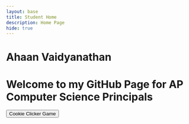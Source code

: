 ```yaml
---
layout: base
title: Student Home 
description: Home Page
hide: true
---
```


# Ahaan Vaidyanathan 
# Welcome to my GitHub Page for AP Computer Science Principals

<a href="{{site.baseurl}}/cookie-clicker/"><button>Cookie Clicker Game</button></a>




